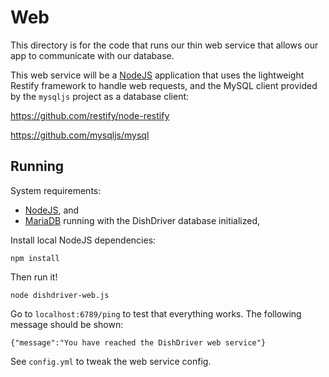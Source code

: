 # Web

This directory is for the code that runs our thin web service that allows our
app to communicate with our database.

This web service will be a [NodeJS](https://nodejs.org/en/) application that
uses the lightweight Restify framework to handle web requests, and the MySQL
client provided by the `mysqljs` project as a database client:

<https://github.com/restify/node-restify>

<https://github.com/mysqljs/mysql>

## Running

System requirements:

* [NodeJS](https://nodejs.org/en/), and
* [MariaDB](http://mariadb.org/) running with the DishDriver database initialized,

Install local NodeJS dependencies:

    npm install

Then run it!

    node dishdriver-web.js

Go to `localhost:6789/ping` to test that everything works. The following
message should be shown:

    {"message":"You have reached the DishDriver web service"}

See `config.yml` to tweak the web service config.

